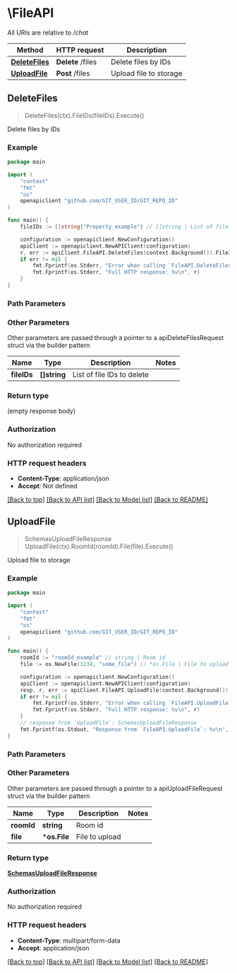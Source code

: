 # \FileAPI

All URIs are relative to */chat*

Method | HTTP request | Description
------------- | ------------- | -------------
[**DeleteFiles**](FileAPI.md#DeleteFiles) | **Delete** /files | Delete files by IDs
[**UploadFile**](FileAPI.md#UploadFile) | **Post** /files | Upload file to storage



## DeleteFiles

> DeleteFiles(ctx).FileIDs(fileIDs).Execute()

Delete files by IDs



### Example

```go
package main

import (
	"context"
	"fmt"
	"os"
	openapiclient "github.com/GIT_USER_ID/GIT_REPO_ID"
)

func main() {
	fileIDs := []string{"Property_example"} // []string | List of file IDs to delete

	configuration := openapiclient.NewConfiguration()
	apiClient := openapiclient.NewAPIClient(configuration)
	r, err := apiClient.FileAPI.DeleteFiles(context.Background()).FileIDs(fileIDs).Execute()
	if err != nil {
		fmt.Fprintf(os.Stderr, "Error when calling `FileAPI.DeleteFiles``: %v\n", err)
		fmt.Fprintf(os.Stderr, "Full HTTP response: %v\n", r)
	}
}
```

### Path Parameters



### Other Parameters

Other parameters are passed through a pointer to a apiDeleteFilesRequest struct via the builder pattern


Name | Type | Description  | Notes
------------- | ------------- | ------------- | -------------
 **fileIDs** | **[]string** | List of file IDs to delete | 

### Return type

 (empty response body)

### Authorization

No authorization required

### HTTP request headers

- **Content-Type**: application/json
- **Accept**: Not defined

[[Back to top]](#) [[Back to API list]](../README.md#documentation-for-api-endpoints)
[[Back to Model list]](../README.md#documentation-for-models)
[[Back to README]](../README.md)


## UploadFile

> SchemasUploadFileResponse UploadFile(ctx).RoomId(roomId).File(file).Execute()

Upload file to storage



### Example

```go
package main

import (
	"context"
	"fmt"
	"os"
	openapiclient "github.com/GIT_USER_ID/GIT_REPO_ID"
)

func main() {
	roomId := "roomId_example" // string | Room id
	file := os.NewFile(1234, "some_file") // *os.File | File to upload

	configuration := openapiclient.NewConfiguration()
	apiClient := openapiclient.NewAPIClient(configuration)
	resp, r, err := apiClient.FileAPI.UploadFile(context.Background()).RoomId(roomId).File(file).Execute()
	if err != nil {
		fmt.Fprintf(os.Stderr, "Error when calling `FileAPI.UploadFile``: %v\n", err)
		fmt.Fprintf(os.Stderr, "Full HTTP response: %v\n", r)
	}
	// response from `UploadFile`: SchemasUploadFileResponse
	fmt.Fprintf(os.Stdout, "Response from `FileAPI.UploadFile`: %v\n", resp)
}
```

### Path Parameters



### Other Parameters

Other parameters are passed through a pointer to a apiUploadFileRequest struct via the builder pattern


Name | Type | Description  | Notes
------------- | ------------- | ------------- | -------------
 **roomId** | **string** | Room id | 
 **file** | ***os.File** | File to upload | 

### Return type

[**SchemasUploadFileResponse**](SchemasUploadFileResponse.md)

### Authorization

No authorization required

### HTTP request headers

- **Content-Type**: multipart/form-data
- **Accept**: application/json

[[Back to top]](#) [[Back to API list]](../README.md#documentation-for-api-endpoints)
[[Back to Model list]](../README.md#documentation-for-models)
[[Back to README]](../README.md)

